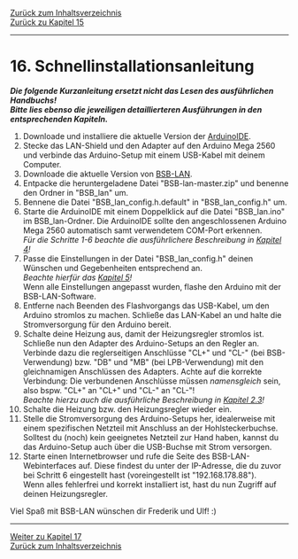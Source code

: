 [Zurück zum Inhaltsverzeichnis](inhaltsverzeichnis.md)  
[Zurück zu Kapitel 15](kap15.md)    
    
---
    
# 16. Schnellinstallationsanleitung
***Die folgende Kurzanleitung ersetzt nicht das Lesen des ausführlichen Handbuchs!  
Bitte lies ebenso die jeweiligen detaillierteren Ausführungen in den entsprechenden Kapiteln.*** 
   
1. Downloade und installiere die aktuelle Version der [ArduinoIDE](https://www.arduino.cc/en/Main/Software).   
2. Stecke das LAN-Shield und den Adapter auf den Arduino Mega 2560 und verbinde das Arduino-Setup mit einem USB-Kabel mit deinem Computer.  
3. Downloade die aktuelle Version von [BSB-LAN](https://github.com/fredlcore/bsb_lan).  
4. Entpacke die heruntergeladene Datei "BSB-lan-master.zip" und benenne den Ordner in "BSB_lan" um.  
5. Bennene die Datei "BSB_lan_config.h.default" in "BSB_lan_config.h" um.  
6. Starte die ArduinoIDE mit einem Doppelklick auf die Datei "BSB_lan.ino" im BSB_lan-Ordner. Die ArduinoIDE sollte den angeschlossenen Arduino Mega 2560 automatisch samt verwendetem COM-Port erkennen.  
*Für die Schritte 1-6 beachte die ausführlichere Beschreibung in [Kapitel 4](kap04.md)!*  
7. Passe die Einstellungen in der Datei "BSB_lan_config.h" deinen Wünschen und Gegebenheiten entsprechend an.  
*Beachte hierfür das [Kapitel 5](kap05.md)!*  
Wenn alle Einstellungen angepasst wurden, flashe den Arduino mit der BSB-LAN-Software.  
8. Entferne nach Beenden des Flashvorgangs das USB-Kabel, um den Arduino stromlos zu machen. Schließe das LAN-Kabel an und halte die Stromversorgung für den Arduino bereit.  
9. Schalte deine Heizung aus, damit der Heizungsregler stromlos ist. Schließe nun den Adapter des Arduino-Setups an den Regler an. Verbinde dazu die reglerseitigen Anschlüsse "CL+" und "CL-" (bei BSB-Verwendung) bzw. "DB" und "MB" (bei LPB-Verwendung) mit den gleichnamigen Anschlüssen des Adapters. Achte auf die korrekte Verbindung: Die verbundenen Anschlüsse müssen *namensgleich* sein, also bspw. "CL+" an "CL+" und "CL-" an "CL-"!   
*Beachte hierzu auch die ausführliche Beschreibung in [Kapitel 2.3](kap02.md#23-anschluss-des-adapters)!*
10. Schalte die Heizung bzw. den Heizungsregler wieder ein. 
11. Stelle die Stromversorgung des Arduino-Setups her, idealerweise mit einem spezifischen Netzteil mit Anschluss an der Hohlsteckerbuchse. Solltest du (noch) kein geeignetes Netzteil zur Hand haben, kannst du das Arduino-Setup auch über die USB-Buchse mit Strom versorgen.  
12. Starte einen Internetbrowser und rufe die Seite des BSB-LAN-Webinterfaces auf. Diese findest du unter der IP-Adresse, die du zuvor bei Schritt 6 eingestellt hast (voreingestellt ist "192.168.178.88").  
Wenn alles fehlerfrei und korrekt installiert ist, hast du nun Zugriff auf deinen Heizungsregler.  

Viel Spaß mit BSB-LAN wünschen dir Frederik und Ulf! :)  
    

<!---    
# 16. Offene Punkte
-   Mehr Befehle (Command IDs) hinzufügen.  
    Nur die bekannten Befehle aus der genannten FHEM-Forendiskussion und
    den getesteten Heizungssystemen sind Bestandteil des Programms.
    Jeder Nutzer eines anderen Heizungssystems kann fehlende Parameter
    dekodieren und zur Weiterentwicklung der Software beitragen (s. Kap. [15.7](kap15.md#157-kann-ich-behilflich-sein-um-bisher-nicht-unterstützte-parameter-hinzuzufügen)).  
    Unser Ziel ist es, ein generell lauffähiges System zu entwickeln,
    das herstellerübergreifend mit allen Heizungssystemen verwendet
    werden kann, die einen BSB/LPB aufweisen.  
    Jede Hilfe und jede Rückmeldung ist willkommen!
    ***Aufruf:***  
    *Aktuell sind speziell bei dem Regler des Typs RVS43.325 etliche
    Parameter noch nicht dekodiert und werden somit von BSB-LAN auch
    noch nicht unterstützt. Da es anscheinend der aktuellste
    RVS-Reglertyp ist, gibt es dort etliche neue Parameter und
    erweiterte Funktionsoptionen.  
    Jeder Benutzer eines solchen Reglertyps (bisher bekannte
    Heizungsmodelle: Brötje BOB und z.T. umgerüstete WOBs) kann hier
    also aktiv dazu beitragen, BSB-LAN weiter zu vervollständigen!*
-   Testen und Vervollständigen der Funktionalität.  
    Mit der gegenwärtigen Implementierung können bereits viele Werte gesetzt werden.  
    Jedoch sind noch immer Tests nötig und einige Parameter müssen hinzugefügt werden.
-   Dekodieren der DE-Telegramme.  
    Möglicherweise beinhalten sie Statusinformationen, die ohne Abfragen genutzt werden können.
-   Unterstützung für heizungsseitige Fehlermeldungen hinzufügen.
-   Weitere Beispiele für die Einbindung in verschiedene SmartHome-Systeme erstellen.  
--->
---
    

     
     
[Weiter zu Kapitel 17](kap17.md)      
[Zurück zum Inhaltsverzeichnis](inhaltsverzeichnis.md)  
